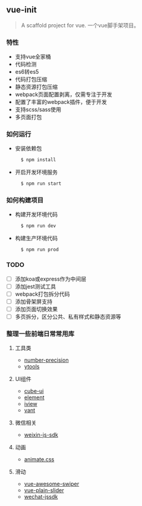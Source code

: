 ## vue-init

> A scaffold project for vue. 一个vue脚手架项目。

### 特性

* 支持vue全家桶
* 代码检测
* es6转es5
* 代码打包压缩
* 静态资源打包压缩
* webpack页面配置剥离，仅需专注于开发
* 配置了丰富的webpack插件，便于开发
* 支持scss/sass使用
* 多页面打包

### 如何运行

* 安装依赖包

  ```bash
    $ npm install
  ```

* 开启开发环境服务

  ```bash
    $ npm run start
  ```

### 如何构建项目

* 构建开发环境代码

  ```bash
    $ npm run dev
  ```

* 构建生产环境代码

  ```shell
    $ npm run prod
  ```

### TODO

- [ ] 添加koa或express作为中间层
- [ ] 添加jest测试工具
- [ ] webpack打包拆分代码
- [ ] 添加骨架屏支持
- [ ] 添加页面切换效果
- [ ] 多页拆分，区分公共、私有样式和静态资源等

### 整理一些前端日常常用库

1. 工具类

    - [number-precision](https://github.com/nefe/number-precision)
    - [ytools](https://github.com/hillpy/ytools)

2. UI组件

    - [cube-ui](https://github.com/didi/cube-ui)
    - [element](https://github.com/ElemeFE/element)
    - [iview](https://github.com/iview/iview)
    - [vant](https://github.com/youzan/vant)

3. 微信相关

    - [weixin-js-sdk](https://github.com/yanxi-me/weixin-js-sdk)

4. 动画

    - [animate.css](https://github.com/daneden/animate.css)

5. 滑动

    - [vue-awesome-swiper](https://github.com/surmon-china/vue-awesome-swiper)
    - [vue-plain-slider](https://github.com/songyazhao/vue-plain-slider)
    - [wechat-jssdk](https://github.com/JasonBoy/wechat-jssdk)